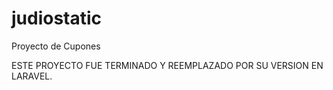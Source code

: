 # judiostatic
Proyecto de Cupones

ESTE PROYECTO FUE TERMINADO Y REEMPLAZADO POR SU VERSION EN LARAVEL.
